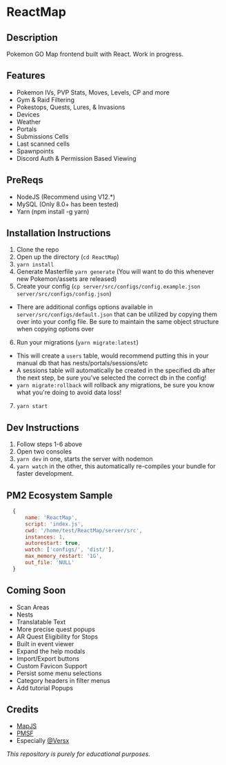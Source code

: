 # ReactMap

## Description
 Pokemon GO Map frontend built with React. Work in progress. 

## Features 
- Pokemon IVs, PVP Stats, Moves, Levels, CP and more
- Gym & Raid Filtering
- Pokestops, Quests, Lures, & Invasions
- Devices 
- Weather 
- Portals
- Submissions Cells
- Last scanned cells
- Spawnpoints
- Discord Auth & Permission Based Viewing

## PreReqs
- NodeJS (Recommend using V12.*)
- MySQL (Only 8.0+ has been tested)
- Yarn (npm install -g yarn)

## Installation Instructions
1. Clone the repo
2. Open up the directory (`cd ReactMap`)
3. `yarn install`
4. Generate Masterfile `yarn generate` (You will want to do this whenever new Pokemon/assets are released)
5. Create your config (`cp server/src/configs/config.example.json server/src/configs/config.json`)
- There are additional configs options available in `server/src/configs/default.json` that can be utilized by copying them over into your config file. Be sure to maintain the same object structure when copying options over
6. Run your migrations (`yarn migrate:latest`)
- This will create a `users` table, would recommend putting this in your manual db that has nests/portals/sessions/etc 
- A sessions table will automatically be created in the specified db after the next step, be sure you've selected the correct db in the config!
- `yarn migrate:rollback` will rollback any migrations, be sure you know what you're doing to avoid data loss!
7. `yarn start`
## Dev Instructions
1. Follow steps 1-6 above
2. Open two consoles
3. `yarn dev` in one, starts the server with nodemon
4. `yarn watch` in the other, this automatically re-compiles your bundle for faster development.

## PM2 Ecosystem Sample
```js
  {
      name: 'ReactMap',
      script: 'index.js',
      cwd: '/home/test/ReactMap/server/src',
      instances: 1,
      autorestart: true,
      watch: ['configs/', 'dist/'],
      max_memory_restart: '1G',
      out_file: 'NULL'
  }
```

## Coming Soon
- Scan Areas
- Nests
- Translatable Text
- More precise quest popups
- AR Quest Eligibility for Stops
- Built in event viewer
- Expand the help modals
- Import/Export buttons
- Custom Favicon Support
- Persist some menu selections
- Category headers in filter menus
- Add tutorial Popups

## Credits
- [MapJS](https://github.com/WatWowMap/MapJS)
- [PMSF](https://github.com/pmsf/pmsf)
- Especially [@Versx](https://github.com/versx)

_This repository is purely for educational purposes._